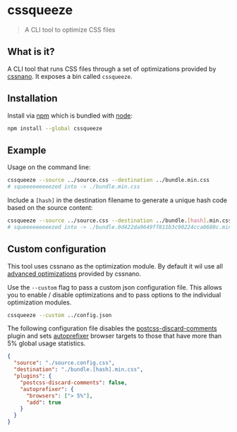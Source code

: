 # cssqueeze

> A CLI tool to optimize CSS files

## What is it?

A CLI tool that runs CSS files through a set of optimizations provided by [cssnano](https://github.com/ben-eb/cssnano). It exposes a bin called `cssqueeze`.

## Installation

Install via [npm](https://www.npmjs.com/) which is bundled with [node](https://nodejs.org/en/):

```bash
npm install --global cssqueeze
```

## Example

Usage on the command line:

```bash
cssqueeze --source ../source.css --destination ../bundle.min.css
# squeeeeeeeeezed into -> ./bundle.min.css
```

Include a `[hash]` in the destination filename to generate a unique hash code based on the source content:

```bash
cssqueeze --source ../source.css --destination ../bundle.[hash].min.css
# squeeeeeeeeezed into -> ./bundle.0d422da9649ff811b3c90224cca0680c.min.css
```

## Custom configuration

This tool uses cssnano as the optimization module. By default it wil use all [advanced optimizations](http://cssnano.co/guides/optimisations/#what-optimisations-do-you-support) provided by cssnano.

Use the `--custom` flag to pass a custom json configuration file. This allows you to enable / disable optimizations and to pass options to the individual optimization modules.

```bash
cssqueeze --custom ../config.json
```

The following configuration file disables the [postcss-discard-comments](https://github.com/ben-eb/cssnano/tree/master/packages/postcss-discard-comments) plugin and sets [autoprefixer](https://github.com/postcss/autoprefixer) browser targets to those that have more than 5% global usage statistics.

```json
{
  "source": "./source.config.css",
  "destination": "./bundle.[hash].min.css",
  "plugins": {
    "postcss-discard-comments": false,
    "autoprefixer": {
      "browsers": ["> 5%"],
      "add": true
    }
  }
}
```
